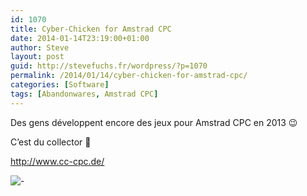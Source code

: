 ```yaml
---
id: 1070
title: Cyber-Chicken for Amstrad CPC
date: 2014-01-14T23:19:00+01:00
author: Steve
layout: post
guid: http://stevefuchs.fr/wordpress/?p=1070
permalink: /2014/01/14/cyber-chicken-for-amstrad-cpc/
categories: [Software]
tags: [Abandonwares, Amstrad CPC]
---
```

Des gens développent encore des jeux pour Amstrad CPC en 2013 😉

C&rsquo;est du collector 🙂

<http://www.cc-cpc.de/>

![-]({{site.baseurl}}/wp-content/uploads/2014/01/cyberhuhn.png)